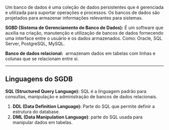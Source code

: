 Um banco de dados é uma coleção de dados persistentes que é gerenciada e utilizada para suportar operações e processos. Os bancos de dados são projetados para armazenar informações relevantes para sistemas. 

**SGBD (Sistema de Gerenciamento de Banco de Dados):** É um software que auxilia na criação, manutenção e utilização de bancos de dados fornecendo uma interface entre o usuário e os dados armazenados. Como: Oracle, SQL Server, PostgreSQL, MySQL.
  
**Banco de dados relacional:**  armazenam dados em tabelas com linhas e colunas que se relacionam entre si.

___
## Linguagens do SGDB

**SQL (Structured Query Language):** SQL é a linguagem padrão para consultas, manipulação e administração de bancos de dados relacionais. 
1. **DDL (Data Definition Language):** Parte do SQL que permite definir a estrutura do database.
2. **DML (Data Manipulation Language)**: parte do SQL usada para manipular dados em tabelas. 

